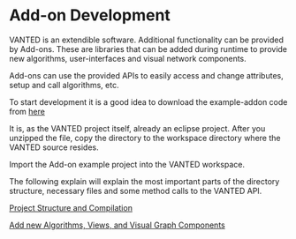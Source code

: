 # Add-on Development

VANTED is an extendible software. Additional functionality can be provided by Add-ons. These are libraries that can be added during runtime to provide new algorithms, user-interfaces and visual network components.

Add-ons can use the provided APIs to easily access and change attributes, setup and call algorithms, etc.

To start development it is a good idea to download the example-addon code from [here](files/vanted-addon-example.zip)

It is, as the VANTED project itself, already an eclipse project. After you unzipped the file, copy the directory to the workspace directory where the VANTED source resides. 

Import the Add-on example project into the VANTED workspace.

The following explain will explain the most important parts of the directory structure, necessary files and some method calls to the VANTED API.

[Project Structure and Compilation](ProjectStructure.md)

[Add new Algorithms, Views, and Visual Graph Components](AddonExtensions.md)